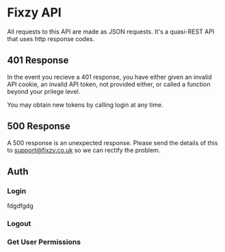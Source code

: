 # Fixzy API

All requests to this API are made as JSON requests. It's a quasi-REST API that uses http response codes.


## 401 Response

In the event you recieve a 401 response, you have either given an invalid API cookie, an invalid API token, not provided either, or called a function beyond your prilege level.

You may obtain new tokens by calling login at any time.


## 500 Response

A 500 response is an unexpected response. Please send the details of this to support@fixzy.co.uk so we can rectify the problem.



## Auth

### Login
fdgdfgdg

### Logout


### Get User Permissions